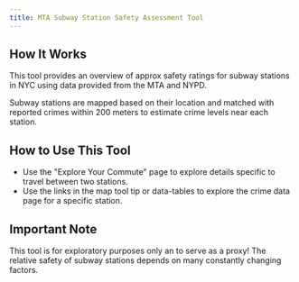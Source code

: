 ```yaml
---
title: MTA Subway Station Safety Assessment Tool
---
```




## How It Works

This tool provides an overview of approx safety ratings for subway stations in NYC using data provided from the MTA and NYPD.

Subway stations are mapped based on their location and matched with reported crimes within 200 meters to estimate crime levels near each station.


## How to Use This Tool

- Use the "Explore Your Commute" page to explore details specific to travel between two stations.
- Use the links in the map tool tip or data-tables to explore the crime data page for a specific station.

## Important Note
This tool is for exploratory purposes only an to serve as a proxy! The relative safety of subway stations depends on many constantly changing factors.